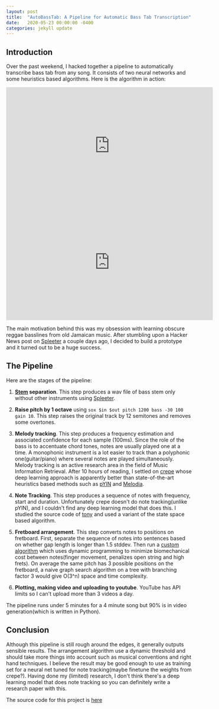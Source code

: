 ```yaml
---
layout: post
title:  "AutoBassTab: A Pipeline for Automatic Bass Tab Transcription"
date:   2020-05-23 00:00:00 -0400
categories: jekyll update
---
```


## Introduction

Over the past weekend, I hacked together a pipeline to automatically transcribe bass tab from any song. It consists of two neural networks and some heuristics based algorithms. Here is the algorithm in action:

<iframe width="560" height="315" src="https://www.youtube.com/embed/2megT5UU-G0" frameborder="0" allow="accelerometer; autoplay; encrypted-media; gyroscope; picture-in-picture" allowfullscreen></iframe>

<iframe width="560" height="315" src="https://www.youtube.com/embed/_OeHVuvUeE8" frameborder="0" allow="accelerometer; autoplay; encrypted-media; gyroscope; picture-in-picture" allowfullscreen></iframe>

The main motivation behind this was my obsession with learning obscure reggae basslines from old Jamaican music. After stumbling upon a Hacker News post on [Spleeter](https://news.ycombinator.com/item?id=23228539) a couple days ago, I decided to build a prototype and it turned out to be a huge success.

## The Pipeline

Here are the stages of the pipeline:

1. **[Stem](https://en.wikipedia.org/wiki/Stem_mixing_and_mastering) separation**. This step produces a wav file of bass stem only without other instruments using [Spleeter](https://github.com/deezer/spleeter).

2. **Raise pitch by 1 octave** using `sox $in $out pitch 1200 bass -30 100 gain 10`. This step raises the original track by 12 semitones and removes some overtones.

3. **Melody tracking**. This step produces a frequency estimation and associated confidence for each sample (100ms). Since the role of the bass is to accentuate chord tones, notes are usually played one at a time. A monophonic instrument is a lot easier to track than a polyphonic one(guitar/piano) where several notes are played simultaneously. Melody tracking is an active research area in the field of Music Information Retrieval. After 10 hours of reading, I settled on [crepe](https://github.com/marl/crepe) whose deep learning approach is apparently better than state-of-the-art heuristics based methods such as [pYIN](https://code.soundsoftware.ac.uk/projects/pyin) and [Melodia](http://www.justinsalamon.com/melody-extraction.html).

4. **Note Tracking**. This step produces a sequence of notes with frequency, start and duration. Unfortunately crepe doesn't do note tracking(unlike pYIN), and I couldn't find any deep learning model that does this. I studied the source code of [tony](https://code.soundsoftware.ac.uk/projects/tony) and used a variant of the state space based algorithm.

5. **Fretboard arrangement**. This step converts notes to positions on fretboard. First, separate the sequence of notes into sentences based on whether gap length is longer than 1.5 stddev. Then run a [custom algorithm](https://gist.github.com/0b01/51df8e04dd09a10b557084453a27281e) which uses dynamic programming to minimize biomechanical cost between notes(finger movement, penalizes open string and high frets). On average the same pitch has 3 possible positions on the fretboard, a naive graph search algorithm on a tree with branching factor 3 would give O(3^n) space and time complexity.

6. **Plotting, making video and uploading to youtube**. YouTube has API limits so I can't upload more than 3 videos a day.

The pipeline runs under 5 minutes for a 4 minute song but 90% is in video generation(which is written in Python).

## Conclusion

Although this pipeline is still rough around the edges, it generally outputs sensible results. The arrangement algorithm use a dynamic threshold and should take more things into account such as musical conventions and right hand techniques. I believe the result may be good enough to use as training set for a neural net tuned for note tracking(maybe finetune the weights from crepe?). Having done my (limited) research, I don't think there's a deep learning model that does note tracking so you can definitely write a research paper with this.

The source code for this project is [here](https://github.com/0b01/AutoBassTab)
